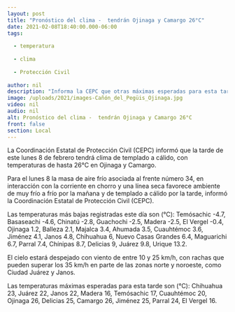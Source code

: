 ```yaml
---
layout: post
title: "Pronóstico del clima -  tendrán Ojinaga y Camargo 26°C"
date: 2021-02-08T18:40:00.000-06:00
tags:
  
  - temperatura
  
  - clima
  
  - Protección Civil
  
author: nil
description: "Informa la CEPC que otras máximas esperadas para esta tarde son (°C): Chihuahua 23, Juárez 22, Janos 22, Madera 16, Temósachic 17, Cuauhtémoc 20, Delicias 25, Jiménez 25, Parral 24 y El Vergel 16"
image: /uploads/2021/images-Cañón_del_Pegüis_Ojinaga.jpg
video: nil
audio: nil
alt: Pronóstico del clima -  tendrán Ojinaga y Camargo 26°C
front: false
section: Local
---
```


La Coordinación Estatal de Protección Civil (CEPC) informó que la tarde de este lunes 8 de febrero tendrá clima de templado a cálido, con temperaturas de hasta 26°C en Ojinaga y Camargo.

Para el lunes 8 la masa de aire frío asociada al frente número 34, en interacción con la corriente en chorro y una línea seca favorece ambiente de muy frío a frío por la mañana y de templado a cálido por la tarde, informó la Coordinación Estatal de Protección Civil (CEPC).

Las temperaturas más bajas registradas este día son (°C): Temósachic -4.7, Basaseachi -4.6, Chinatú -2.8, Guachochi -2.5, Madera -2.5, El Vergel -0.4, Ojinaga 1.2, Balleza 2.1, Majalca 3.4, Ahumada 3.5, Cuauhtémoc 3.6, Jiménez 4.1, Janos 4.8, Chihuahua 6, Nuevo Casas Grandes 6.4, Maguarichi 6.7, Parral 7.4, Chínipas 8.7, Delicias 9, Juárez 9.8, Urique 13.2.

El cielo estará despejado con viento de entre 10 y 25 km/h, con rachas que pueden superar los 35 km/h en parte de las zonas norte y noroeste, como Ciudad Juárez y Janos.

Las temperaturas máximas esperadas para esta tarde son (°C): Chihuahua 23, Juárez 22, Janos 22, Madera 16, Temósachic 17, Cuauhtémoc 20, Ojinaga 26, Delicias 25, Camargo 26, Jiménez 25, Parral 24, El Vergel 16.